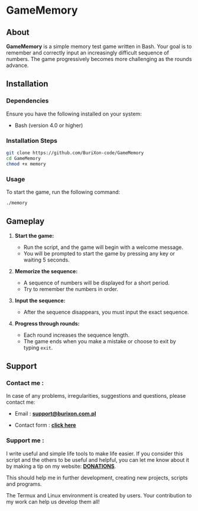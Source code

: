 # GameMemory

## About

**GameMemory** is a simple memory test game written in Bash. Your goal is to remember and correctly input an increasingly difficult sequence of numbers. The game progressively becomes more challenging as the rounds advance.

## Installation

### Dependencies

Ensure you have the following installed on your system:
- Bash (version 4.0 or higher)

### Installation Steps

```bash
git clone https://github.com/BuriXon-code/GameMemory
cd GameMemory
chmod +x memory
```

### Usage

To start the game, run the following command:

```bash
./memory
```

## Gameplay

1. **Start the game:**
   - Run the script, and the game will begin with a welcome message.
   - You will be prompted to start the game by pressing any key or waiting 5 seconds.

2. **Memorize the sequence:**
   - A sequence of numbers will be displayed for a short period.
   - Try to remember the numbers in order.

3. **Input the sequence:**
   - After the sequence disappears, you must input the exact sequence.

4. **Progress through rounds:**
   - Each round increases the sequence length.
   - The game ends when you make a mistake or choose to exit by typing `exit`.

## Support

### Contact me :

In case of any problems, irregularities, suggestions and questions, please contact me:

+ Email : **support@burixon.com.pl**

+ Contact form : **[click here](https://burixon.com.pl/kontakt.php)**

### Support me : 

I write useful and simple life tools to make life easier. If you consider this script and the others to be useful and helpful, you can let me know about it by making a tip on my website: **[DONATIONS](https://burixon.com.pl/donate/)**.

This should help me in further development, creating new projects, scripts and programs.

The Termux and Linux environment is created by users. Your contribution to my work can help us develop them all!
